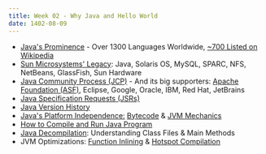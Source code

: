 ```yaml
---
title: Week 02 - Why Java and Hello World
date: 1402-08-09
---
```


* [Java's Prominence](https://www.tiobe.com/tiobe-index/) - Over 1300 Languages Worldwide, [~700 Listed on Wikipedia](https://en.wikipedia.org/wiki/List_of_programming_languages)
* [Sun Microsystems' Legacy](https://en.wikipedia.org/wiki/Sun_Microsystems): Java, Solaris OS, MySQL, SPARC, NFS, NetBeans, GlassFish, Sun Hardware
* [Java Community Process (JCP)](https://jcp.org) - And its big supporters: [Apache Foundation (ASF)](https://apache.org), Eclipse, Google, Oracle, IBM, Red Hat, JetBrains
* [Java Specification Requests (JSRs)](https://jcp.org/en/jsr/all)
* [Java Version History](https://en.wikipedia.org/wiki/Java_version_history)
* [Java's Platform Independence:](https://www.geeksforgeeks.org/java-platform-independent/) [Bytecode](https://www.javatpoint.com/java-bytecode) & [JVM Mechanics](https://www.geeksforgeeks.org/jvm-works-jvm-architecture/) 
* [How to Compile and Run Java Program](https://www.javatpoint.com/how-to-compile-and-run-java-program)
* [Java Decompilation](https://www.baeldung.com/java-decompiling-classes): Understanding Class Files & Main Methods
* JVM Optimizations: [Function Inlining](https://en.wikipedia.org/wiki/Inline_expansion#Implementation) & [Hotspot Compilation](https://en.wikipedia.org/wiki/HotSpot_(virtual_machine))